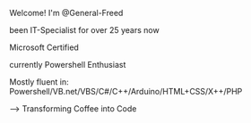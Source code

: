 Welcome!
I'm @General-Freed

been IT-Specialist for over 25 years now

Microsoft Certified

currently Powershell Enthusiast

Mostly fluent in: Powershell/VB.net/VBS/C#/C++/Arduino/HTML+CSS/X++/PHP

--> Transforming Coffee into Code

<!---
- 👋 Hi, I’m @XStyhler
- 👀 I’m interested in ...
- 🌱 I’m currently learning ...
- 💞️ I’m looking to collaborate on ...
- 📫 How to reach me ...
- 😄 Pronouns: ...
- ⚡ Fun fact: ...
--->
<!---
XStyhler/XStyhler is a ✨ special ✨ repository because its `README.md` (this file) appears on your GitHub profile.
You can click the Preview link to take a look at your changes.
--->
